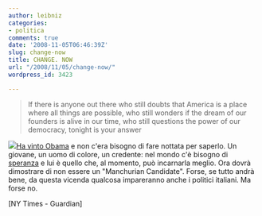 ```yaml
---
author: leibniz
categories:
- politica
comments: true
date: '2008-11-05T06:46:39Z'
slug: change-now
title: CHANGE. NOW
url: "/2008/11/05/change-now/"
wordpress_id: 3423

---
```

> If there is anyone out there who still doubts that America is a place where all things are possible, who still wonders if the dream of our founders is alive in our time, who still questions the power of our democracy, tonight is your answer




![](http://www.bayareaforobama.com/northbay/obama-logo.png)[Ha vinto Obama](http://www.nytimes.com/2008/11/05/us/politics/05elect.html?_r=1&hp&oref=slogin) e non c'era bisogno di fare nottata per saperlo. Un giovane, un uomo di colore, un credente: nel mondo c'è bisogno di [speranza](http://www.guardian.co.uk/commentisfree/2008/nov/05/uselections2008-barackobama) e lui è quello che, al momento, può incarnarla meglio. Ora dovrà dimostrare di non essere un "Manchurian Candidate". Forse, se tutto andrà bene, da questa vicenda qualcosa impareranno anche i politici italiani. Ma forse no. 


[NY Times - Guardian]
